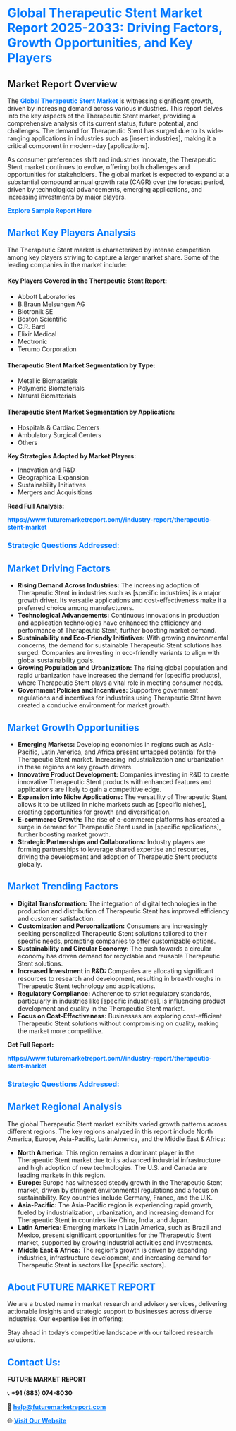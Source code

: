 <h1 style="color: #007BFF;">Global Therapeutic Stent Market Report 2025-2033: Driving Factors, Growth Opportunities, and Key Players</h1>

<section id="overview">
<h2>Market Report Overview</h2>
<p>The <a href="https://www.futuremarketreport.com//industry-report/therapeutic-stent-market" style="color: #007BFF; text-decoration: none;"><strong>Global Therapeutic Stent Market</strong></a> is witnessing significant growth, driven by increasing demand across various industries. This report delves into the key aspects of the Therapeutic Stent market, providing a comprehensive analysis of its current status, future potential, and challenges. The demand for Therapeutic Stent has surged due to its wide-ranging applications in industries such as [insert industries], making it a critical component in modern-day [applications].</p>
<p>As consumer preferences shift and industries innovate, the Therapeutic Stent market continues to evolve, offering both challenges and opportunities for stakeholders. The global market is expected to expand at a substantial compound annual growth rate (CAGR) over the forecast period, driven by technological advancements, emerging applications, and increasing investments by major players.</p>
</section>

<section id="overview">
<p><a href="https://www.futuremarketreport.com//request-sample/reportId=83992" style="color: #007BFF; text-decoration: none;"><strong>Explore Sample Report Here</strong></a></p>
</section>

<section id="key-players">
<h2 style="color: #007BFF;">Market Key Players Analysis</h2>
<p>The Therapeutic Stent market is characterized by intense competition among key players striving to capture a larger market share. Some of the leading companies in the market include:</p>
<h4>Key Players Covered in the Therapeutic Stent Report:</h4>
<ul><li>Abbott Laboratories</li><li>B.Braun Melsungen AG</li><li>Biotronik SE</li><li>Boston Scientific</li><li>C.R. Bard</li><li>Elixir Medical</li><li>Medtronic</li><li>Terumo Corporation</li></ul>
<h4>Therapeutic Stent Market Segmentation by Type:</h4>
<ul><li>Metallic Biomaterials</li><li>Polymeric Biomaterials</li><li>Natural Biomaterials</li></ul>

<h4>Therapeutic Stent Market Segmentation by Application:</h4>
<ul><li>Hospitals &amp; Cardiac Centers</li><li>Ambulatory Surgical Centers</li><li>Others</li></ul>
<p><strong>Key Strategies Adopted by Market Players:</strong></p>
<ul>
<li>Innovation and R&D</li>
<li>Geographical Expansion</li>
<li>Sustainability Initiatives</li>
<li>Mergers and Acquisitions</li>
</ul>
</section>

<section>
<p><strong>Read Full Analysis: </strong></p><a href="https://www.futuremarketreport.com//industry-report/therapeutic-stent-market" style="color: #007BFF; text-decoration: none;"><strong>https://www.futuremarketreport.com//industry-report/therapeutic-stent-market</strong></a>
<h3 style="color: #007BFF;">Strategic Questions Addressed:</h3>
</section>

<section id="driving-factors">
<h2 style="color: #007BFF;">Market Driving Factors</h2>
<ul>
<li><strong>Rising Demand Across Industries:</strong> The increasing adoption of Therapeutic Stent in industries such as [specific industries] is a major growth driver. Its versatile applications and cost-effectiveness make it a preferred choice among manufacturers.</li>
<li><strong>Technological Advancements:</strong> Continuous innovations in production and application technologies have enhanced the efficiency and performance of Therapeutic Stent, further boosting market demand.</li>
<li><strong>Sustainability and Eco-Friendly Initiatives:</strong> With growing environmental concerns, the demand for sustainable Therapeutic Stent solutions has surged. Companies are investing in eco-friendly variants to align with global sustainability goals.</li>
<li><strong>Growing Population and Urbanization:</strong> The rising global population and rapid urbanization have increased the demand for [specific products], where Therapeutic Stent plays a vital role in meeting consumer needs.</li>
<li><strong>Government Policies and Incentives:</strong> Supportive government regulations and incentives for industries using Therapeutic Stent have created a conducive environment for market growth.</li>
</ul>
</section>

<section id="growth-opportunities">
<h2 style="color: #007BFF;">Market Growth Opportunities</h2>
<ul>
<li><strong>Emerging Markets:</strong> Developing economies in regions such as Asia-Pacific, Latin America, and Africa present untapped potential for the Therapeutic Stent market. Increasing industrialization and urbanization in these regions are key growth drivers.</li>
<li><strong>Innovative Product Development:</strong> Companies investing in R&D to create innovative Therapeutic Stent products with enhanced features and applications are likely to gain a competitive edge.</li>
<li><strong>Expansion into Niche Applications:</strong> The versatility of Therapeutic Stent allows it to be utilized in niche markets such as [specific niches], creating opportunities for growth and diversification.</li>
<li><strong>E-commerce Growth:</strong> The rise of e-commerce platforms has created a surge in demand for Therapeutic Stent used in [specific applications], further boosting market growth.</li>
<li><strong>Strategic Partnerships and Collaborations:</strong> Industry players are forming partnerships to leverage shared expertise and resources, driving the development and adoption of Therapeutic Stent products globally.</li>
</ul>
</section>

<section id="trending-factors">
<h2 style="color: #007BFF;">Market Trending Factors</h2>
<ul>
<li><strong>Digital Transformation:</strong> The integration of digital technologies in the production and distribution of Therapeutic Stent has improved efficiency and customer satisfaction.</li>
<li><strong>Customization and Personalization:</strong> Consumers are increasingly seeking personalized Therapeutic Stent solutions tailored to their specific needs, prompting companies to offer customizable options.</li>
<li><strong>Sustainability and Circular Economy:</strong> The push towards a circular economy has driven demand for recyclable and reusable Therapeutic Stent solutions.</li>
<li><strong>Increased Investment in R&D:</strong> Companies are allocating significant resources to research and development, resulting in breakthroughs in Therapeutic Stent technology and applications.</li>
<li><strong>Regulatory Compliance:</strong> Adherence to strict regulatory standards, particularly in industries like [specific industries], is influencing product development and quality in the Therapeutic Stent market.</li>
<li><strong>Focus on Cost-Effectiveness:</strong> Businesses are exploring cost-efficient Therapeutic Stent solutions without compromising on quality, making the market more competitive.</li>
</ul>
</section>

<section>
<p><strong>Get Full Report: </strong></p><a href="https://www.futuremarketreport.com//industry-report/therapeutic-stent-market" style="color: #007BFF; text-decoration: none;"><strong>https://www.futuremarketreport.com//industry-report/therapeutic-stent-market</strong></a>
<h3 style="color: #007BFF;">Strategic Questions Addressed:</h3>
</section>


<section id="regional-analysis">
<h2 style="color: #007BFF;">Market Regional Analysis</h2>
<p>The global Therapeutic Stent market exhibits varied growth patterns across different regions. The key regions analyzed in this report include North America, Europe, Asia-Pacific, Latin America, and the Middle East & Africa:</p>
<ul>
<li><strong>North America:</strong> This region remains a dominant player in the Therapeutic Stent market due to its advanced industrial infrastructure and high adoption of new technologies. The U.S. and Canada are leading markets in this region.</li>
<li><strong>Europe:</strong> Europe has witnessed steady growth in the Therapeutic Stent market, driven by stringent environmental regulations and a focus on sustainability. Key countries include Germany, France, and the U.K.</li>
<li><strong>Asia-Pacific:</strong> The Asia-Pacific region is experiencing rapid growth, fueled by industrialization, urbanization, and increasing demand for Therapeutic Stent in countries like China, India, and Japan.</li>
<li><strong>Latin America:</strong> Emerging markets in Latin America, such as Brazil and Mexico, present significant opportunities for the Therapeutic Stent market, supported by growing industrial activities and investments.</li>
<li><strong>Middle East & Africa:</strong> The region’s growth is driven by expanding industries, infrastructure development, and increasing demand for Therapeutic Stent in sectors like [specific sectors].</li>
</ul>
</section>

<footer>
<h2 style="color: #007BFF;">About FUTURE MARKET REPORT</h2>
<p>We are a trusted name in market research and advisory services, delivering actionable insights and strategic support to businesses across diverse industries. Our expertise lies in offering:</p>

<p>Stay ahead in today’s competitive landscape with our tailored research solutions.</p>

<h2 style="color: #007BFF;">Contact Us:</h2>
<p><strong>FUTURE MARKET REPORT</strong></p>
<p>📞 <strong>+91 (883) 074-8030</strong></p>
<p>📧 <strong><a href="mailto:help@futuremarketreport.com" style="color: #007BFF;">help@futuremarketreport.com</a></strong></p>
<p>🌐 <strong><a href="https://www.futuremarketreport.com/" style="color: #007BFF;">Visit Our Website</a></strong></p>
</footer>